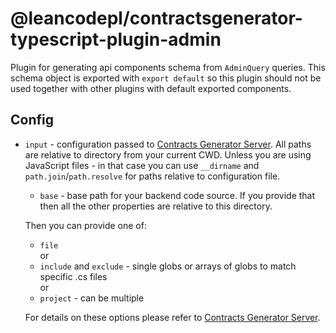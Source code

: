 # @leancodepl/contractsgenerator-typescript-plugin-admin

Plugin for generating api components schema from `AdminQuery` queries. This schema object is exported with
`export default` so this plugin should not be used together with other plugins with default exported components.

## Config

- `input` - configuration passed to [Contracts Generator Server](https://github.com/leancodepl/contractsgenerator). All
  paths are relative to directory from your current CWD. Unless you are using JavaScript files - in that case you can
  use `__dirname` and `path.join`/`path.resolve` for paths relative to configuration file.

  - `base` - base path for your backend code source. If you provide that then all the other properties are relative to
    this directory.

  Then you can provide one of:

  - `file`  
    or
  - `include` and `exclude` - single globs or arrays of globs to match specific .cs files  
    or
  - `project` - can be multiple

  For details on these options please refer to
  [Contracts Generator Server](https://github.com/leancodepl/contractsgenerator).
